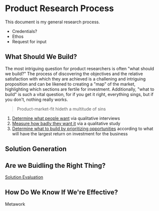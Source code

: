 # Product Research Process
This document is my general research process. 
+ Credentials?
+ Ethos
+ Request for input
## What Should We Build?
The most intriguing question for product researchers is often "what should we build?" The process of discovering the objectives and the relative satisfaction with which they are achieved is a challening and intriguing proposition and can be likened to creating a "map" of the market, highlighting which sections are fertile for investment. Additionally, "what to build" is such a vital question, for if you get it right, everything sings, but if you don't, nothing really works.
> Product-market-fit hideth a multitude of sins
1. [Determine what people want](https://github.com/charlesrogers/product_research/blob/master/qualitative_research/discover_objectives.md) via qualitative interviews
2. [Measure how badly they want it](https://github.com/charlesrogers/product_research/blob/master/quantitative_research/survey_creation.md) via a qualitative study
3. [Determine what to build by prioritizing opportunities](https://github.com/charlesrogers/product_research/blob/master/product_prioritization.md) according to what will have the largest return on investment for the business

## Solution Generation

## Are we Buidling the Right Thing?
[Solution Evaluation](https://github.com/charlesrogers/product_research/blob/master/evaluative_research.md)
## How Do We Know If We're Effective?
Metawork
